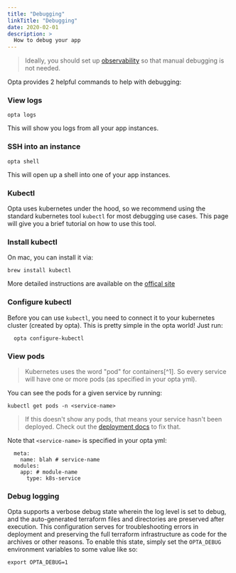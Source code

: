 ```yaml
---
title: "Debugging"
linkTitle: "Debugging"
date: 2020-02-01
description: >
  How to debug your app
---
```


> Ideally, you should set up [observability](/docs/tutorials/observability) so that manual debugging is not needed.

Opta provides 2 helpful commands to help with debugging:


### View logs
```
opta logs
```
This will show you logs from all your app instances.

### SSH into an instance
```
opta shell
```
This will open up a shell into one of your app instances.


### Kubectl
Opta uses kubernetes under the hood, so we recommend using the standard
kubernetes tool `kubectl` for most debugging use cases. This page will give you
a brief tutorial on how to use this tool.

### Install kubectl
On mac, you can install it via:
```
brew install kubectl
```

More detailed instructions are available on the [offical site](https://kubernetes.io/docs/tasks/tools/install-kubectl/)

### Configure kubectl
Before you can use `kubectl`, you need to connect it to your kubernetes cluster
(created by opta). This is pretty simple in the opta world! Just run:
```
  opta configure-kubectl
```

### View pods
> Kubernetes uses the word "pod" for containers[^1]. So every service will have one or more pods (as specified in your opta yml).

You can see the pods for a given service by running:
```
kubectl get pods -n <service-name>
```
>If this doesn't show any pods, that means your service hasn't been deployed. Check out the [deployment docs](/docs/getting-started/#service-deployment) to fix that.

Note that `<service-name>` is specified in your opta yml:
```
  meta:
    name: blah # service-name
  modules:
    app: # module-name
      type: k8s-service
```

### Debug logging
Opta supports a verbose debug state wherein the log level is set to debug, and the auto-generated terraform files and
directories are preserved after execution. This configuration serves for troubleshooting errors in deployment and
preserving the full terraform infrastructure as code for the archives or other reasons. To enable this state, simply
set the `OPTA_DEBUG` environment variables to some value like so:
```shell
export OPTA_DEBUG=1
```

